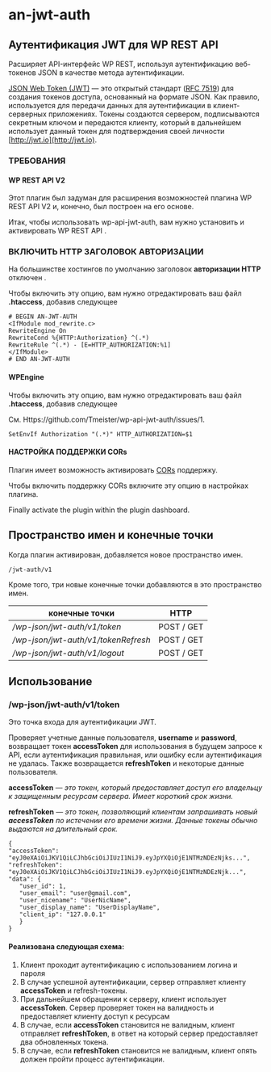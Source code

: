 # an-jwt-auth
## Аутентификация JWT для WP REST API

Расширяет API-интерфейс WP REST, используя аутентификацию веб-токенов JSON в качестве метода аутентификации.

 [JSON Web Token (JWT)](https://tools.ietf.org/html/rfc7519) — это открытый стандарт ([RFC 7519](https://tools.ietf.org/html/rfc7519)) для создания токенов доступа, основанный на формате JSON. Как правило, используется для передачи данных для аутентификации в клиент-серверных приложениях. Токены создаются сервером, подписываются секретным ключом и передаются клиенту, который в дальнейшем использует данный токен для подтверждения своей личности [http://jwt.io](http://jwt.io).

### ТРЕБОВАНИЯ

#### WP REST API V2

Этот плагин был задуман для расширения возможностей плагина WP REST API V2 и, конечно, был построен на его основе.

Итак, чтобы использовать wp-api-jwt-auth, вам нужно установить и активировать WP REST API .

### ВКЛЮЧИТЬ HTTP ЗАГОЛОВОК АВТОРИЗАЦИИ

На большинстве хостингов по умолчанию заголовок **авторизации HTTP** отключен .

Чтобы включить эту опцию, вам нужно отредактировать ваш файл **.htaccess**, добавив следующее

```
# BEGIN AN-JWT-AUTH
<IfModule mod_rewrite.c>
RewriteEngine On
RewriteCond %{HTTP:Authorization} ^(.*)
RewriteRule ^(.*) - [E=HTTP_AUTHORIZATION:%1]
</IfModule>
# END AN-JWT-AUTH
```

#### WPEngine

Чтобы включить эту опцию, вам нужно отредактировать ваш файл **.htaccess**, добавив следующее

См. Https://github.com/Tmeister/wp-api-jwt-auth/issues/1.

```
SetEnvIf Authorization "(.*)" HTTP_AUTHORIZATION=$1
```

#### НАСТРОЙКА ПОДДЕРЖКИ CORs

Плагин имеет возможность активировать [CORs](https://en.wikipedia.org/wiki/Cross-origin_resource_sharing) поддержку.

Чтобы включить поддержку CORs включите эту опцию в настройках плагина.

Finally activate the plugin within the plugin dashboard.

## Пространство имен и конечные точки

Когда плагин активирован, добавляется новое пространство имен.


```
/jwt-auth/v1
```


Кроме того, три новые конечные точки добавляются в это пространство имен.


| конечные точки                        | HTTP       |
| ------------------------------------- | ---------- |
| */wp-json/jwt-auth/v1/token*          | POST / GET |
| */wp-json/jwt-auth/v1/tokenRefresh*   | POST / GET |
| */wp-json/jwt-auth/v1/logout*         | POST / GET |

## Использование
### /wp-json/jwt-auth/v1/token

Это точка входа для аутентификации JWT.

Проверяет учетные данные пользователя, **username** и **password**,   возвращает токен **accessToken** для использования в будущем запросе к API, если аутентификация правильная, или ошибку если аутентификация не удалась.
Также возвращается **refreshToken** и некоторые данные пользователя.

**accessToken** — *это токен, который предоставляет доступ его владельцу к защищенным ресурсам сервера. Имеет короткий срок жизни.*

**refreshToken** — *это токен, позволяющий клиентам запрашивать новый **accessToken** по истечении его времени жизни. Данные токены обычно выдаются на длительный срок.*

```
{
"accessToken": "eyJ0eXAiOiJKV1QiLCJhbGciOiJIUzI1NiJ9.eyJpYXQiOjE1NTMzNDEzNjks...",
"refreshToken": "eyJ0eXAiOiJKV1QiLCJhbGciOiJIUzI1NiJ9.eyJpYXQiOjE1NTMzNDEzNjk...",
"data": {
   "user_id": 1,
   "user_email": "user@gmail.com",
   "user_nicename": "UserNicName",
   "user_display_name": "UserDisplayName",
   "client_ip": "127.0.0.1"
   }
}
```
#### Реализована следующая схема:
1. Клиент проходит аутентификацию с использованием логина и пароля
2. В случае успешной аутентификации, сервер отправляет клиенту **accessToken** и refresh-токены.
3. При дальнейшем обращении к серверу, клиент использует **accessToken**. Сервер проверяет токен на валидность и предоставляет клиенту доступ к ресурсам
4. В случае, если **accessToken** становится не валидным, клиент отправляет **refreshToken**, в ответ на который сервер предоставляет два обновленных токена.
5. В случае, если **refreshToken** становится не валидным, клиент опять должен пройти процесс аутентификации.

